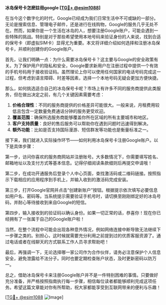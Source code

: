 **冰岛保号卡怎麽註冊google [[TG💪+ @esim1088](https://t.me/s/esim1088)]**

在当今这个数字化的时代，Google已经成为我们日常生活中不可或缺的一部分。无论是搜索信息、管理电子邮件，还是进行在线购物，Google的服务几乎无处不在。然而，如果你是一个生活在冰岛的人，想要注册Google账户，可能会遇到一些特殊的挑战。特别是对于那些希望使用本地号码来验证身份的人来说，找到合适的保号卡（即虚拟SIM卡）显得尤为重要。本文将详细介绍如何选择和注册冰岛保号卡，并顺利创建你的Google账户。

首先，让我们明确一点：为什么需要冰岛保号卡？这主要与Google的安全政策有关。为了保护用户的隐私和安全，Google要求新用户在注册过程中提供一个有效的手机号码用于接收验证码。虽然理论上你可以使用任何国家的电话号码完成这一过程，但考虑到语言障碍、时差等因素，选择一个本地号码无疑会更加方便快捷。

那么，如何挑选适合自己的冰岛保号卡呢？市场上有许多不同的服务商提供此类服务，但在做出决定之前，有几个关键因素需要考虑：

1. **价格合理性**：不同的服务商提供的价格差异可能很大。一般来说，月租费用较低且包含一定数量免费通话分钟的服务更受欢迎。
2. **覆盖范围**：确保所选服务商能够覆盖你所在区域的所有主要城市和地区。
3. **客户支持质量**：良好的售后服务可以帮助你在遇到问题时迅速得到解决。
4. **额外功能**：比如是否支持国际漫游、短信群发等功能也是衡量标准之一。

接下来，我们就进入实际操作环节——如何利用冰岛保号卡注册Google账户。以下是具体步骤：

第一步，访问你喜欢的服务商网站并注册账号。大多数情况下，你需要填写姓名、邮箱地址以及支付方式等基本信息。记得仔细阅读条款细则后再提交申请哦！

第二步，在成功开通服务后登录个人中心页面，查找激活码或二维码链接。按照指示下载相应的应用程序到手机上，并输入收到的激活码完成安装。

第三步，打开Google官网并点击“创建新账户”按钮。根据提示依次填写必要信息如用户名、密码等。当系统提示需要验证手机号时，请切换至刚刚绑定好的冰岛号码，并耐心等待接收到来自Google的短信。

第四步，输入接收到的验证码以确认身份。如果一切正常的话，恭喜你！现在你已经拥有了一张属于自己的Google账户啦！

当然，在整个流程中可能会出现各种意外情况，例如网络连接中断导致无法继续下一步骤之类的。别担心，这时候就需要充分利用之前提到过的优质客服资源了。通过电话或者在线聊天的方式联系工作人员寻求帮助吧！

最后，再强调一下，无论选择哪一家公司作为合作伙伴，请务必注意保护个人信息安全，避免泄露给不法分子。同时也要定期检查账户状态，及时更新密码以防万一。

总之，借助冰岛保号卡来注册Google账户并不是一件特别困难的事情。只要做好充分准备，并严格按照指南执行每一步骤，相信每位读者都能够顺利完成这项任务。希望这篇文章能对你有所帮助，祝大家都能享受到互联网带来的便利与乐趣！

[[TG💪+ @esim1088](https://t.me/s/esim1088) ![Image](https://i.postimg.cc/4NQfJmqS/Snipaste-2025-05-13-00-14-12.png)]